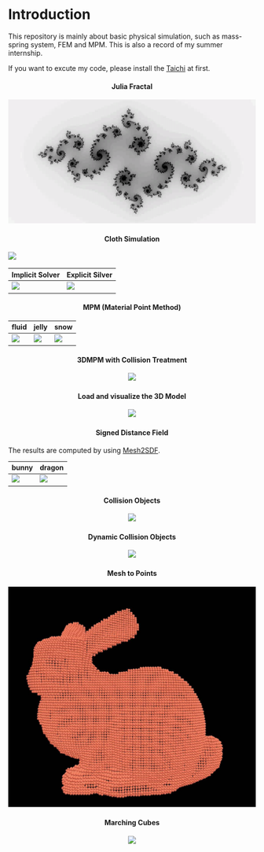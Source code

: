 # Introduction

This repository is mainly about basic physical simulation, such as mass-spring system, FEM and MPM. This is also a record of my summer internship.

If you want to excute my code, please install the [Taichi](https://github.com/taichi-dev/taichi) at first.

<h4 align=center>Julia Fractal</h4>
<p align=center>
 <img src=./video/julia.gif/>
</p>

<h4 align=center>Cloth Simulation</h4>

![](./video/mass_spring.gif)




|Implicit Solver|Explicit Silver|
|--|--|
| <img src=./video/implicit_mass_spring.gif/> | <img src=./video/explicit_mass_spring.gif/> |

<h4 align=center>MPM (Material Point Method) </h4>

|fluid|jelly|snow|
|--|--|--|
| <img src=./video/fluid.gif/> | <img src=./video/jelly.gif/> |<img src=./video/snow.gif>|

<h4 align=center>3DMPM with Collision Treatment </h4>

<p align=center>
 <img src=./video/3dmpm_collision.gif/>
</p>

<h4 align=center>Load and visualize the 3D Model  </h4>

<p align=center>
 <img src=./video/model.gif/ height=300>
</p>


<h4 align=center>Signed Distance Field</h4>

The results are computed by using [Mesh2SDF](https://github.com/wang-ps/mesh2sdf).

|bunny|dragon|
|--|--|
| <img src=./video/bunny_sdf.gif/> | <img src=./video/dragon_sdf.gif/> |


<h4 align=center>Collision Objects</h4>


<p align=center>
 <img src=./video/collision_static.gif/>
</p>

<h4 align=center>Dynamic Collision Objects</h4>


<p align=center>
 <img src=./video/dynamic_co.gif/>
</p>

<h4 align=center>Mesh to Points</h4>


<p align=center>
 <img src=./video/voxel.jpg/>
</p>

<h4 align=center>Marching Cubes</h4>


<p align=center>
 <img src=./video/marching_cube.gif/>
</p>